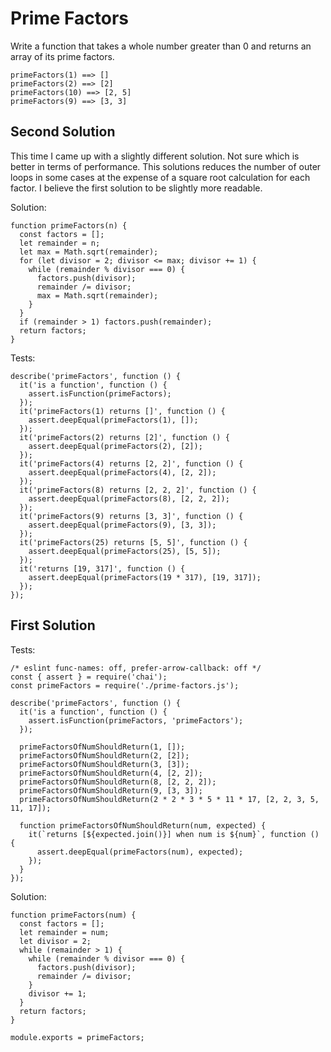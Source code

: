 # Prime Factors
Write a function that takes a whole number greater than 0 and returns an array of its prime factors.
```
primeFactors(1) ==> []
primeFactors(2) ==> [2]
primeFactors(10) ==> [2, 5]
primeFactors(9) ==> [3, 3]
```

## Second Solution
This time I came up with a slightly different solution. Not sure which is better in terms of performance. This solutions reduces the number of outer loops in some cases at the expense of a square root calculation for each factor. I believe the first solution to be slightly more readable.

Solution:
```
function primeFactors(n) {
  const factors = [];
  let remainder = n;
  let max = Math.sqrt(remainder);
  for (let divisor = 2; divisor <= max; divisor += 1) {
    while (remainder % divisor === 0) {
      factors.push(divisor);
      remainder /= divisor;
      max = Math.sqrt(remainder);
    }
  }
  if (remainder > 1) factors.push(remainder);
  return factors;
}
```
Tests:
```
describe('primeFactors', function () {
  it('is a function', function () {
    assert.isFunction(primeFactors);
  });
  it('primeFactors(1) returns []', function () {
    assert.deepEqual(primeFactors(1), []);
  });
  it('primeFactors(2) returns [2]', function () {
    assert.deepEqual(primeFactors(2), [2]);
  });
  it('primeFactors(4) returns [2, 2]', function () {
    assert.deepEqual(primeFactors(4), [2, 2]);
  });
  it('primeFactors(8) returns [2, 2, 2]', function () {
    assert.deepEqual(primeFactors(8), [2, 2, 2]);
  });
  it('primeFactors(9) returns [3, 3]', function () {
    assert.deepEqual(primeFactors(9), [3, 3]);
  });
  it('primeFactors(25) returns [5, 5]', function () {
    assert.deepEqual(primeFactors(25), [5, 5]);
  });
  it('returns [19, 317]', function () {
    assert.deepEqual(primeFactors(19 * 317), [19, 317]);
  });
});
```


## First Solution
Tests:
```
/* eslint func-names: off, prefer-arrow-callback: off */
const { assert } = require('chai');
const primeFactors = require('./prime-factors.js');

describe('primeFactors', function () {
  it('is a function', function () {
    assert.isFunction(primeFactors, 'primeFactors');
  });

  primeFactorsOfNumShouldReturn(1, []);
  primeFactorsOfNumShouldReturn(2, [2]);
  primeFactorsOfNumShouldReturn(3, [3]);
  primeFactorsOfNumShouldReturn(4, [2, 2]);
  primeFactorsOfNumShouldReturn(8, [2, 2, 2]);
  primeFactorsOfNumShouldReturn(9, [3, 3]);
  primeFactorsOfNumShouldReturn(2 * 2 * 3 * 5 * 11 * 17, [2, 2, 3, 5, 11, 17]);

  function primeFactorsOfNumShouldReturn(num, expected) {
    it(`returns [${expected.join()}] when num is ${num}`, function () {
      assert.deepEqual(primeFactors(num), expected);
    });
  }
});
```
Solution:
```
function primeFactors(num) {
  const factors = [];
  let remainder = num;
  let divisor = 2;
  while (remainder > 1) {
    while (remainder % divisor === 0) {
      factors.push(divisor);
      remainder /= divisor;
    }
    divisor += 1;
  }
  return factors;
}

module.exports = primeFactors;
```